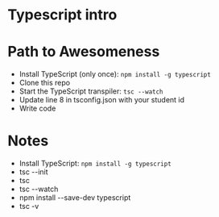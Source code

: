 # Typescript intro

# Path to Awesomeness
- Install TypeScript (only once): `npm install -g typescript`
- Clone this repo
- Start the TypeScript transpiler: `tsc --watch`
- Update line 8 in tsconfig.json with your student id
- Write code

# Notes
- Install TypeScript: `npm install -g typescript`
- tsc --init
- tsc 
- tsc --watch
- npm install --save-dev typescript
- tsc -v

